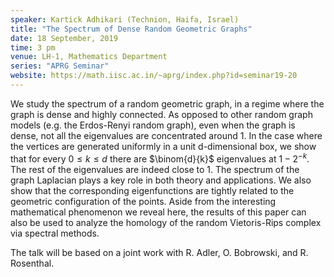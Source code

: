 ```yaml
---
speaker: Kartick Adhikari (Technion, Haifa, Israel)
title: "The Spectrum of Dense Random Geometric Graphs"
date: 18 September, 2019
time: 3 pm
venue: LH-1, Mathematics Department
series: "APRG Seminar"
website: https://math.iisc.ac.in/~aprg/index.php?id=seminar19-20
---
```


We study the spectrum of a random geometric graph, in a regime
where the graph is dense and highly connected. As opposed to
other random graph models (e.g. the Erdos-Renyi random graph),
even when the graph is dense, not all the eigenvalues are
concentrated around 1. In the case where the vertices are
generated uniformly in a unit d-dimensional box, we show that
for every $0\le k \le d$ there are $\binom{d}{k}$ eigenvalues
at $1-2^{-k}$. The rest of the eigenvalues are indeed close
to 1. The spectrum of the graph Laplacian plays a key role in
both theory and applications. We also show that the corresponding
eigenfunctions are tightly related to the geometric configuration
of the points. Aside from the interesting mathematical phenomenon
we reveal here, the results of this paper can also be used to
analyze the homology of the random Vietoris-Rips complex via
spectral methods.

The talk will be based on a joint work with R. Adler, O. Bobrowski,
and R. Rosenthal.
